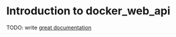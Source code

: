 # Introduction to docker_web_api

TODO: write  [great documentation](http://jacobian.org/writing/what-to-write/)
